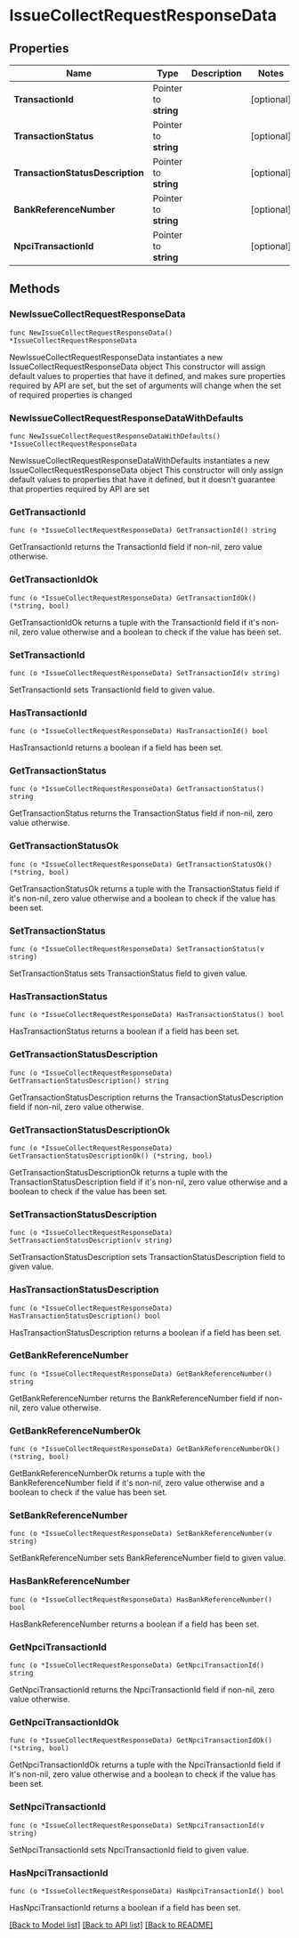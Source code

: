 # IssueCollectRequestResponseData

## Properties

Name | Type | Description | Notes
------------ | ------------- | ------------- | -------------
**TransactionId** | Pointer to **string** |  | [optional] 
**TransactionStatus** | Pointer to **string** |  | [optional] 
**TransactionStatusDescription** | Pointer to **string** |  | [optional] 
**BankReferenceNumber** | Pointer to **string** |  | [optional] 
**NpciTransactionId** | Pointer to **string** |  | [optional] 

## Methods

### NewIssueCollectRequestResponseData

`func NewIssueCollectRequestResponseData() *IssueCollectRequestResponseData`

NewIssueCollectRequestResponseData instantiates a new IssueCollectRequestResponseData object
This constructor will assign default values to properties that have it defined,
and makes sure properties required by API are set, but the set of arguments
will change when the set of required properties is changed

### NewIssueCollectRequestResponseDataWithDefaults

`func NewIssueCollectRequestResponseDataWithDefaults() *IssueCollectRequestResponseData`

NewIssueCollectRequestResponseDataWithDefaults instantiates a new IssueCollectRequestResponseData object
This constructor will only assign default values to properties that have it defined,
but it doesn't guarantee that properties required by API are set

### GetTransactionId

`func (o *IssueCollectRequestResponseData) GetTransactionId() string`

GetTransactionId returns the TransactionId field if non-nil, zero value otherwise.

### GetTransactionIdOk

`func (o *IssueCollectRequestResponseData) GetTransactionIdOk() (*string, bool)`

GetTransactionIdOk returns a tuple with the TransactionId field if it's non-nil, zero value otherwise
and a boolean to check if the value has been set.

### SetTransactionId

`func (o *IssueCollectRequestResponseData) SetTransactionId(v string)`

SetTransactionId sets TransactionId field to given value.

### HasTransactionId

`func (o *IssueCollectRequestResponseData) HasTransactionId() bool`

HasTransactionId returns a boolean if a field has been set.

### GetTransactionStatus

`func (o *IssueCollectRequestResponseData) GetTransactionStatus() string`

GetTransactionStatus returns the TransactionStatus field if non-nil, zero value otherwise.

### GetTransactionStatusOk

`func (o *IssueCollectRequestResponseData) GetTransactionStatusOk() (*string, bool)`

GetTransactionStatusOk returns a tuple with the TransactionStatus field if it's non-nil, zero value otherwise
and a boolean to check if the value has been set.

### SetTransactionStatus

`func (o *IssueCollectRequestResponseData) SetTransactionStatus(v string)`

SetTransactionStatus sets TransactionStatus field to given value.

### HasTransactionStatus

`func (o *IssueCollectRequestResponseData) HasTransactionStatus() bool`

HasTransactionStatus returns a boolean if a field has been set.

### GetTransactionStatusDescription

`func (o *IssueCollectRequestResponseData) GetTransactionStatusDescription() string`

GetTransactionStatusDescription returns the TransactionStatusDescription field if non-nil, zero value otherwise.

### GetTransactionStatusDescriptionOk

`func (o *IssueCollectRequestResponseData) GetTransactionStatusDescriptionOk() (*string, bool)`

GetTransactionStatusDescriptionOk returns a tuple with the TransactionStatusDescription field if it's non-nil, zero value otherwise
and a boolean to check if the value has been set.

### SetTransactionStatusDescription

`func (o *IssueCollectRequestResponseData) SetTransactionStatusDescription(v string)`

SetTransactionStatusDescription sets TransactionStatusDescription field to given value.

### HasTransactionStatusDescription

`func (o *IssueCollectRequestResponseData) HasTransactionStatusDescription() bool`

HasTransactionStatusDescription returns a boolean if a field has been set.

### GetBankReferenceNumber

`func (o *IssueCollectRequestResponseData) GetBankReferenceNumber() string`

GetBankReferenceNumber returns the BankReferenceNumber field if non-nil, zero value otherwise.

### GetBankReferenceNumberOk

`func (o *IssueCollectRequestResponseData) GetBankReferenceNumberOk() (*string, bool)`

GetBankReferenceNumberOk returns a tuple with the BankReferenceNumber field if it's non-nil, zero value otherwise
and a boolean to check if the value has been set.

### SetBankReferenceNumber

`func (o *IssueCollectRequestResponseData) SetBankReferenceNumber(v string)`

SetBankReferenceNumber sets BankReferenceNumber field to given value.

### HasBankReferenceNumber

`func (o *IssueCollectRequestResponseData) HasBankReferenceNumber() bool`

HasBankReferenceNumber returns a boolean if a field has been set.

### GetNpciTransactionId

`func (o *IssueCollectRequestResponseData) GetNpciTransactionId() string`

GetNpciTransactionId returns the NpciTransactionId field if non-nil, zero value otherwise.

### GetNpciTransactionIdOk

`func (o *IssueCollectRequestResponseData) GetNpciTransactionIdOk() (*string, bool)`

GetNpciTransactionIdOk returns a tuple with the NpciTransactionId field if it's non-nil, zero value otherwise
and a boolean to check if the value has been set.

### SetNpciTransactionId

`func (o *IssueCollectRequestResponseData) SetNpciTransactionId(v string)`

SetNpciTransactionId sets NpciTransactionId field to given value.

### HasNpciTransactionId

`func (o *IssueCollectRequestResponseData) HasNpciTransactionId() bool`

HasNpciTransactionId returns a boolean if a field has been set.


[[Back to Model list]](../README.md#documentation-for-models) [[Back to API list]](../README.md#documentation-for-api-endpoints) [[Back to README]](../README.md)


